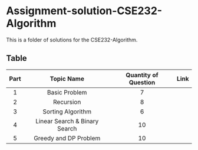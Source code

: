 # Assignment-solution-CSE232-Algorithm
This is a folder of solutions for the CSE232-Algorithm.
## Table
| **Part** | **Topic Name**                | **Quantity of Question** | **Link** |
|:--------:|:-----------------------------:|:------------------------:|:--------:|
| 1        | Basic Problem                 | 7                        |          |
| 2        | Recursion                     | 8                        |          |
| 3        | Sorting Algorithm             | 6                        |          |
| 4        | Linear Search & Binary Search | 10                       |          |
| 5        | Greedy and DP Problem         | 10                       |          |
